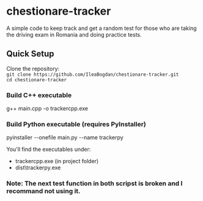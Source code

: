# chestionare-tracker

A simple code to keep track and get a random test for those who are taking the driving exam in Romania and doing practice tests.

## Quick Setup

Clone the repository:  
`git clone https://github.com/IleaBogdan/chestionare-tracker.git`  
`cd chestionare-tracker`

### Build C++ executable
g++ main.cpp -o trackercpp.exe

### Build Python executable (requires PyInstaller)
pyinstaller --onefile main.py --name trackerpy

You'll find the executables under:
- trackercpp.exe (in project folder)
- dist\trackerpy.exe


### Note: The next test function in both scripst is broken and I recommand not using it.
